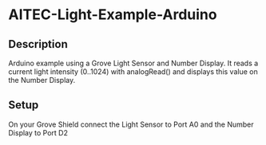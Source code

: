 AITEC-Light-Example-Arduino
==========================

Description
-----------
Arduino example using a Grove Light Sensor and Number Display.
It reads a current light intensity (0..1024) with analogRead() and displays this value on the Number Display.

Setup
-----
On your Grove Shield connect the Light Sensor to Port A0 and the Number Display to Port D2
